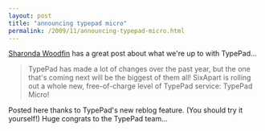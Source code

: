 ```yaml
---
layout: post
title: "announcing typepad micro"
permalink: /2009/11/announcing-typepad-micro.html
---
```


[Sharonda Woodfin](http://www.sharondawoodfin.net/) has a great post about what we're up to with TypePad...

> TypePad has made a lot of changes over the past year, but the one that's coming next will be the biggest of them all! SixApart is rolling out a whole new, free-of-charge level of TypePad service: TypePad Micro!

Posted here thanks to TypePad's new reblog feature. (You should try it yourself!) Huge congrats to the TypePad team...